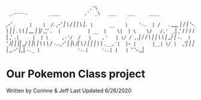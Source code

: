                                    ,'\
     _.----.        ____         ,'  _\   ___    ___     ____
 _,-'       `.     |    |  /`.   \,-'    |   \  /   |   |    \  |`.
 \      __    \    '-.  | /   `.  ___    |    \/    |   '-.   \ |  |
  \.    \ \   |  __  |  |/    ,','_  `.  |          | __  |    \|  |
    \    \/   /,' _`.|      ,' / / / /   |          ,' _`.|     |  |
     \     ,-'/  /   \    ,'   | \/ / ,`.|         /  /   \  |     |
      \    \ |   \_/  |   `-.  \    `'  /|  |    ||   \_/  | |\    |
       \    \ \      /       `-.`.___,-' |  |\  /| \      /  | |   |
        \    \ `.__,'|  |`-._    `|      |__| \/ |  `.__,'|  | |   |
         \_.-'       |__|    `-._ |              '-.|     '-.| |   |
                                 `'                            '-._|

# Our Pokemon Class project
Written by Corinne & Jeff
Last Updated 6/26/2020